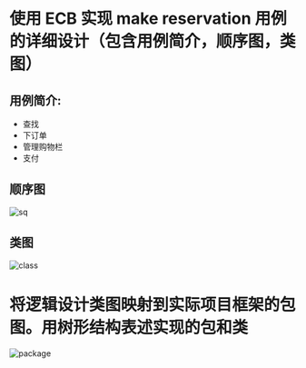 # 使用 ECB 实现 make reservation 用例的详细设计（包含用例简介，顺序图，类图）  
## 用例简介:  

  * 查找
  * 下订单
  * 管理购物栏
  * 支付  
## 顺序图  
![sq]({{site.url}}/image/lesson16/sq.png)  
## 类图  
![class]({{site.url}}/image/lesson16/class.png)  
# 将逻辑设计类图映射到实际项目框架的包图。用树形结构表述实现的包和类  
![package]({{site.url}}/image/lesson16/package.png) 
 
